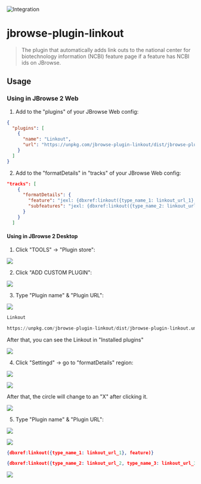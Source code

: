![Integration](https://github.com/Chi-HsienChang/jbrowse-plugin-linkout/workflows/Integration/badge.svg?branch=main)

# jbrowse-plugin-linkout

> The plugin that automatically adds link outs to the national center for biotechnology information
(NCBI) feature page if a feature has NCBI ids on JBrowse.

## Usage

### Using in JBrowse 2 Web

1. Add to the "plugins" of your JBrowse Web config:

```json
{
  "plugins": [
    {
      "name": "Linkout",
      "url": "https://unpkg.com/jbrowse-plugin-linkout/dist/jbrowse-plugin-linkout.umd.production.min.js"
    }
  ]
}
```

2. Add to the "formatDetails" in "tracks" of your JBrowse Web config:

```json
"tracks": [
    {
      "formatDetails": {
        "feature": "jexl: {dbxref:linkout({type_name_1: linkout_url_1}, feature)}",
        "subfeatures": "jexl: {dbxref:linkout({type_name_2: linkout_url_2, type_name_3: linkout_url_3}, feature)}"
      }
    }
  ]
```

#### Using in JBrowse 2 Desktop

1. Click "TOOLS" &rarr; "Plugin store":

![](img/plugin_store_1.png)

2. Click "ADD CUSTOM PLUGIN":

![](img/plugin_store_2.png)

3. Type "Plugin name" & "Plugin URL":

![](img/plugin_store_3.png)

```python
Linkout
```
```python
https://unpkg.com/jbrowse-plugin-linkout/dist/jbrowse-plugin-linkout.umd.production.min.js
```
After that, you can see the Linkout in "Installed plugins"

![](img/plugin_store_4.png)

4. Click "Settingd" &rarr; go to "formatDetails" region:

![](img/plugin_store_5.png)

![](img/plugin_store_6.png)

After that, the circle will change to an "X" after clicking it.

![](img/plugin_store_7.png)

5. Type "Plugin name" & "Plugin URL":

![](img/plugin_store_8.png)



![](img/plugin_store_9.png)

```json
{dbxref:linkout({type_name_1: linkout_url_1}, feature)}
```

```json
{dbxref:linkout({type_name_2: linkout_url_2, type_name_3: linkout_url_3}, feature)}
```

![](img/plugin_store_10.png)

